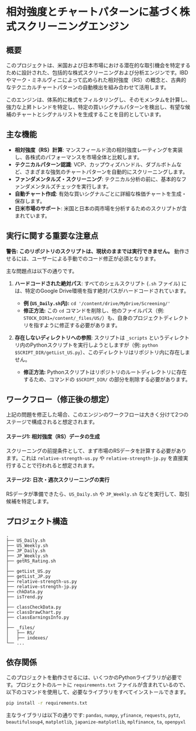 # 相対強度とチャートパターンに基づく株式スクリーニングエンジン

## 概要

このプロジェクトは、米国および日本市場における潜在的な取引機会を特定するために設計された、包括的な株式スクリーニングおよび分析エンジンです。IBDやマーク・ミネルヴィニによって広められた相対強度（RS）の概念と、古典的なテクニカルチャートパターンの自動検出を組み合わせて活用します。

このエンジンは、体系的に株式をフィルタリングし、そのモメンタムを計算し、強力な上昇トレンドを特定し、特定の買いシグナルパターンを検出し、有望な候補のチャートとシグナルリストを生成することを目的としています。

## 主な機能

- **相対強度（RS）計算**: マンスフィールド流の相対強度レーティングを実装し、各株式のパフォーマンスを市場全体と比較します。
- **テクニカルパターン認識**: VCP、カップウィズハンドル、ダブルボトムなど、さまざまな強気のチャートパターンを自動的にスクリーニングします。
- **ファンダメンタルズ・スクリーニング**: テクニカル分析の前に、基本的なファンダメンタルズチェックを実行します。
- **自動チャート作成**: 有効な買いシグナルごとに詳細な株価チャートを生成・保存します。
- **日米市場のサポート**: 米国と日本の両市場を分析するためのスクリプトが含まれています。

## 実行に関する重要な注意点

**警告: このリポジトリのスクリプトは、現状のままでは実行できません。** 動作させるには、ユーザーによる手動でのコード修正が必須となります。

主な問題点は以下の通りです。

1.  **ハードコードされた絶対パス**:
    すべてのシェルスクリプト (`.sh` ファイル) には、特定のGoogle Drive環境を指す絶対パスがハードコードされています。
    - **例 (`US_Daily.sh`内):** `cd '/content/drive/MyDrive/Screening/'`
    - **修正方法:** この `cd` コマンドを削除し、他のファイルパス（例: `STOCK_DIR1=/content/_files/US/`）も、自身のプロジェクトディレクトリを指すように修正する必要があります。

2.  **存在しないディレクトリへの参照**:
    スクリプトは `_scripts` というディレクトリ内のPythonスクリプトを実行しようとしますが（例: `python $SCRIPT_DIR/getList_US.py`）、このディレクトリはリポジトリ内に存在しません。
    - **修正方法:** Pythonスクリプトはリポジトリのルートディレクトリに存在するため、コマンドの `$SCRIPT_DIR/` の部分を削除する必要があります。

## ワークフロー（修正後の想定）

上記の問題を修正した場合、このエンジンのワークフローは大きく分けて2つのステージで構成されると想定されます。

#### ステージ1: 相対強度（RS）データの生成
スクリーニングの前提条件として、まず市場のRSデータを計算する必要があります。これは `relative-strength-us.py` や `relative-strength-jp.py` を直接実行することで行われると想定されます。

#### ステージ2: 日次・週次スクリーニングの実行
RSデータが準備できたら、`US_Daily.sh` や `JP_Weekly.sh` などを実行して、取引候補を特定します。

## プロジェクト構造
```
.
├── US_Daily.sh
├── US_Weekly.sh
├── JP_Daily.sh
├── JP_Weekly.sh
├── getRS_Rating.sh
│
├── getList_US.py
├── getList_JP.py
├── relative-strength-us.py
├── relative-strength-jp.py
├── chkData.py
├── isTrend.py
│
├── classCheckData.py
├── classDrawChart.py
├── classEarningsInfo.py
│
├── _files/
│   ├── RS/
│   ├── indexes/
└── ...
```

## 依存関係

このプロジェクトを動作させるには、いくつかのPythonライブラリが必要です。プロジェクトのルートに `requirements.txt` ファイルが含まれているので、以下のコマンドを使用して、必要なライブラリをすべてインストールできます。

```bash
pip install -r requirements.txt
```

主なライブラリは以下の通りです:
`pandas`, `numpy`, `yfinance`, `requests`, `pytz`, `beautifulsoup4`, `matplotlib`, `japanize-matplotlib`, `mplfinance`, `ta`, `openpyxl`
